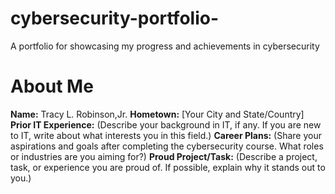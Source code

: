 # cybersecurity-portfolio-
A portfolio for showcasing my progress and achievements in cybersecurity
# About Me
**Name:** Tracy L. Robinson,Jr.
**Hometown:** [Your City and State/Country]
**Prior IT Experience:**
(Describe your background in IT, if any. If you are new to IT, write about what interests
you in this field.)
**Career Plans:**
(Share your aspirations and goals after completing the cybersecurity course. What
roles or industries are you aiming for?)
**Proud Project/Task:**
(Describe a project, task, or experience you are proud of. If possible, explain why it
stands out to you.)
